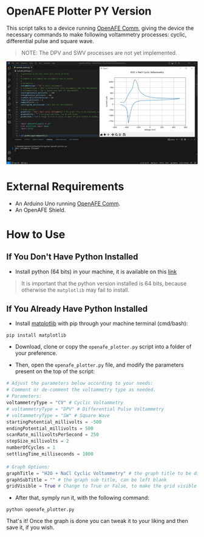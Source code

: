 

# OpenAFE Plotter PY Version
This script talks to a device running [OpenAFE Comm](), giving the device the necessary commands to make following voltammetry processes: cyclic, differential pulse and square wave.

> NOTE: The DPV and SWV processes are not yet implemented.

![plotterexample](images\openafeplotter.png)

# External Requirements
- An Arduino Uno running [OpenAFE Comm]().
- An OpenAFE Shield.

# How to Use

## If You Don't Have Python Installed
* Install python (64 bits) in your machine, it is available on this [link](https://www.python.org/downloads/)
> It is important that the python version installed is 64 bits, because otherwise the `matplotlib` may fail to install.

## If You Already Have Python Installed

* Install [matplotlib](https://matplotlib.org/stable/index.html) with pip through your machine terminal (cmd/bash):
```
pip install matplotlib
```
* Download, clone or copy the `openafe_plotter.py` script into a folder of your preference.

* Then, open the `openafe_plotter.py` file, and modify the parameters present on the top of the script:
```py
# Adjust the parameters below according to your needs:
# Comment or de-comment the voltammetry type as needed.
# Parameters:
voltammetryType = "CV" # Cyclic Voltammetry
# voltammetryType = "DPV" # Differential Pulse Voltammetry
# voltammetryType = "SW" # Square Wave
startingPotential_millivolts = -500
endingPotential_millivolts = 500
scanRate_millivoltsPerSecond = 250
stepSize_millivolts = 2
numberOfCycles = 1
settlingTime_milliseconds = 1000

# Graph Options:
graphTitle = "H2O + NaCl Cyclic Voltammetry" # the graph title to be displayed, can be left in blank
graphSubTitle = "" # the graph sub title, can be left blank
gridVisible = True # Change to True or False, to make the grid visible or hidden, respectively
```

* After that, symply run it, with the following command:
```
python openafe_plotter.py
```

That's it! Once the graph is done you can tweak it to your liking and then save it, if you wish.
